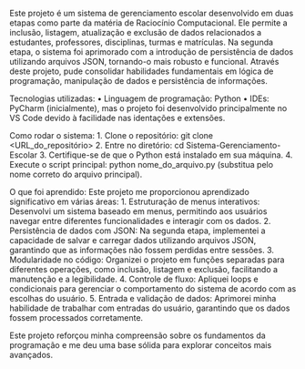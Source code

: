 Este projeto é um sistema de gerenciamento escolar desenvolvido em duas etapas como parte da matéria de Raciocínio Computacional. Ele permite a inclusão, listagem, atualização e exclusão de dados relacionados a estudantes, professores, disciplinas, turmas e matrículas. Na segunda etapa, o sistema foi aprimorado com a introdução de persistência de dados utilizando arquivos JSON, tornando-o mais robusto e funcional. Através deste projeto, pude consolidar habilidades fundamentais em lógica de programação, manipulação de dados e persistência de informações.

Tecnologias utilizadas:
	•	Linguagem de programação: Python
	•	IDEs: PyCharm (inicialmente), mas o projeto foi desenvolvido principalmente no VS Code devido à facilidade nas identações e extensões.

Como rodar o sistema:
	1.	Clone o repositório:
git clone <URL_do_repositório>
	2.	Entre no diretório:
cd Sistema-Gerenciamento-Escolar
	3.	Certifique-se de que o Python está instalado em sua máquina.
	4.	Execute o script principal:
python nome_do_arquivo.py (substitua pelo nome correto do arquivo principal).

O que foi aprendido:
Este projeto me proporcionou aprendizado significativo em várias áreas:
	1.	Estruturação de menus interativos: Desenvolvi um sistema baseado em menus, permitindo aos usuários navegar entre diferentes funcionalidades e interagir com os dados.
	2.	Persistência de dados com JSON: Na segunda etapa, implementei a capacidade de salvar e carregar dados utilizando arquivos JSON, garantindo que as informações não fossem perdidas entre sessões.
	3.	Modularidade no código: Organizei o projeto em funções separadas para diferentes operações, como inclusão, listagem e exclusão, facilitando a manutenção e a legibilidade.
	4.	Controle de fluxo: Apliquei loops e condicionais para gerenciar o comportamento do sistema de acordo com as escolhas do usuário.
	5.	Entrada e validação de dados: Aprimorei minha habilidade de trabalhar com entradas do usuário, garantindo que os dados fossem processados corretamente.

Este projeto reforçou minha compreensão sobre os fundamentos da programação e me deu uma base sólida para explorar conceitos mais avançados.